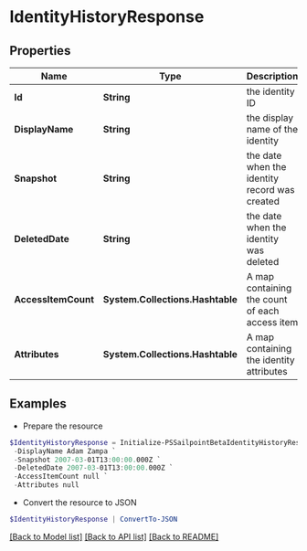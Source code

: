 # IdentityHistoryResponse
## Properties

Name | Type | Description | Notes
------------ | ------------- | ------------- | -------------
**Id** | **String** | the identity ID | [optional] 
**DisplayName** | **String** | the display name of the identity | [optional] 
**Snapshot** | **String** | the date when the identity record was created | [optional] 
**DeletedDate** | **String** | the date when the identity was deleted | [optional] 
**AccessItemCount** | **System.Collections.Hashtable** | A map containing the count of each access item | [optional] 
**Attributes** | **System.Collections.Hashtable** | A map containing the identity attributes | [optional] 

## Examples

- Prepare the resource
```powershell
$IdentityHistoryResponse = Initialize-PSSailpointBetaIdentityHistoryResponse  -Id bc693f07e7b645539626c25954c58554 `
 -DisplayName Adam Zampa `
 -Snapshot 2007-03-01T13:00:00.000Z `
 -DeletedDate 2007-03-01T13:00:00.000Z `
 -AccessItemCount null `
 -Attributes null
```

- Convert the resource to JSON
```powershell
$IdentityHistoryResponse | ConvertTo-JSON
```

[[Back to Model list]](../README.md#documentation-for-models) [[Back to API list]](../README.md#documentation-for-api-endpoints) [[Back to README]](../README.md)

